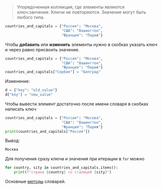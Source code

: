 > Упорядоченная коллекция, где элементы являются ключ:занчение.
> Ключи не повторяются. 
> Значение могут быть любого типа.

```python
countries_and_capitals = {"Россия": "Москва",
                          "США": "Вашингтон",
                          "Франция": "Париж"}
```

Чтобы **добавить** или **изменить** элементы нужно в скобках указать ключ и через равно присвоить значение.
```python
countries_and_capitals = {"Россия": "Москва",
                          "США": "Вашингтон",
                          "Франция": "Париж"}
countries_and_capitals["Сербия"] = "Белград"
```
Изменение:
```python
d = {"key": "old_value"}
d["key"] = "new_value"
```
Чтобы вывести элемент достаточно после имени словаря в скобках написать ключ

```python
countries_and_capitals = {"Россия": "Москва",
                          "США": "Вашингтон",
                          "Франция": "Париж"}
print(countries_and_capitals["Россия"])
```
Вывод:
```python
Москва
```

Для получения сразу ключа и значения при итерации в `for` можно
```python
for country, sity in countries_and_capitals.items():
	print(f"страна {country} со сталицей {sity}")
```

Основные [методы](https://letpy.com/handbook/dict-methods/) словарей.